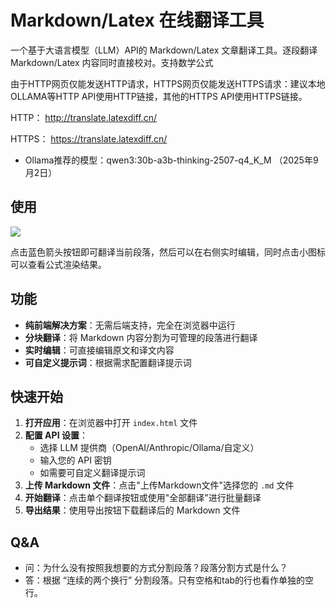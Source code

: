 # Markdown/Latex 在线翻译工具

一个基于大语言模型（LLM）API的 Markdown/Latex 文章翻译工具。逐段翻译 Markdown/Latex 内容同时直接校对。支持数学公式

由于HTTP网页仅能发送HTTP请求，HTTPS网页仅能发送HTTPS请求：建议本地OLLAMA等HTTP API使用HTTP链接，其他的HTTPS API使用HTTPS链接。

HTTP： http://translate.latexdiff.cn/

HTTPS： https://translate.latexdiff.cn/

- Ollama推荐的模型：qwen3:30b-a3b-thinking-2507-q4_K_M  （2025年9月2日）

<!-- 
推荐的翻译Prompt形式：（上下文数量设置为0）

```
你的任务是将以下原文文本翻译成中文，保持latex或者markdown格式和结构，不要输出额外的解释或注释，也不用输出前文和后文的翻译。

术语的处理：
unification: 需要保留原英文，
biunifucation: 需要保留原始英文，
contravariant: 翻译为“逆变”，
soundness需要保留原英文，
preorder 翻译为 “前序”
monotype environment 翻译为单态类型环境
``` -->

## 使用

![](screenshot1.png)

点击蓝色箭头按钮即可翻译当前段落，然后可以在右侧实时编辑，同时点击小图标可以查看公式渲染结果。

## 功能

- **纯前端解决方案**：无需后端支持，完全在浏览器中运行
- **分块翻译**：将 Markdown 内容分割为可管理的段落进行翻译
- **实时编辑**：可直接编辑原文和译文内容
- **可自定义提示词**：根据需求配置翻译提示词

## 快速开始

1. **打开应用**：在浏览器中打开 `index.html` 文件
2. **配置 API 设置**：
   - 选择 LLM 提供商（OpenAI/Anthropic/Ollama/自定义）
   - 输入您的 API 密钥
   - 如需要可自定义翻译提示词
3. **上传 Markdown 文件**：点击"上传Markdown文件"选择您的 `.md` 文件
4. **开始翻译**：点击单个翻译按钮或使用"全部翻译"进行批量翻译
5. **导出结果**：使用导出按钮下载翻译后的 Markdown 文件

## Q&A

- 问：为什么没有按照我想要的方式分割段落？段落分割方式是什么？
- 答：根据 “连续的两个换行” 分割段落。只有空格和tab的行也看作单独的空行。
